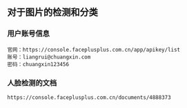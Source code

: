 ## 对于图片的检测和分类

### 用户账号信息
```angular2html
官网：https://console.faceplusplus.com.cn/app/apikey/list
账号：liangrui@chuangxin.com
密码：chuangxin123456
```

### 人脸检测的文档
```angular2html
https://console.faceplusplus.com.cn/documents/4888373
```